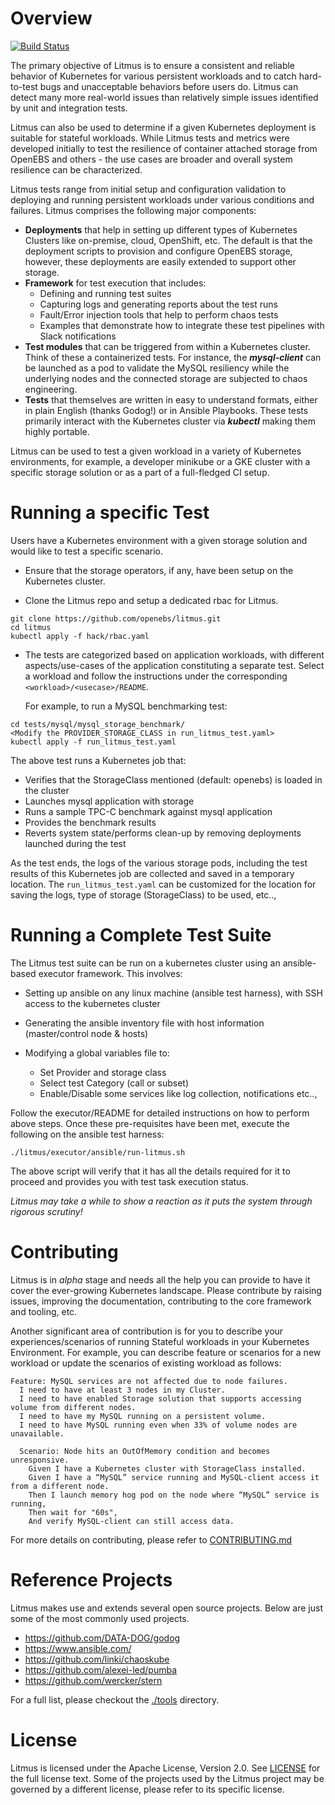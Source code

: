 # Overview

[![Build Status](https://travis-ci.org/openebs/litmus.svg?branch=master)](https://travis-ci.org/openebs/litmus)

The primary objective of Litmus is to ensure a consistent and reliable behavior of Kubernetes for various persistent workloads and to catch hard-to-test bugs and unacceptable behaviors before users do.  Litmus can detect many more real-world issues than relatively simple issues identified by unit and integration tests. 

Litmus can also be used to determine if a given Kubernetes deployment is suitable for stateful workloads.  While Litmus tests and metrics were developed initially to test the resilience of container attached storage from OpenEBS and others - the use cases are broader and overall system resilience can be characterized.  

Litmus tests range from initial setup and configuration validation to deploying and running persistent workloads under various conditions and failures. Litmus comprises the following major components:
- **Deployments** that help in setting up different types of Kubernetes Clusters like on-premise, cloud, OpenShift, etc. The default is that the deployment scripts to provision and configure OpenEBS storage, however, these deployments are easily extended to support other storage. 
- **Framework** for test execution that includes: 
  * Defining and running test suites 
  * Capturing logs and generating reports about the test runs
  * Fault/Error injection tools that help to perform chaos tests
  * Examples that demonstrate how to integrate these test pipelines with Slack notifications
- **Test modules** that can be triggered from within a Kubernetes cluster. Think of these a containerized tests. For instance, the **_mysql-client_** can be launched as a pod to validate the MySQL resiliency while the underlying nodes and the connected storage are subjected to chaos engineering.
- **Tests** that themselves are written in easy to understand formats, either in plain English (thanks Godog!) or in Ansible Playbooks. These tests primarily interact with the Kubernetes cluster via **_kubectl_** making them highly portable.

Litmus can be used to test a given workload in a variety of Kubernetes environments, for example, a developer minikube or a GKE cluster with a specific storage solution or as a part of a full-fledged CI setup.

# Running a specific Test

Users have a Kubernetes environment with a given storage solution and would like to test a specific scenario.

- Ensure that the storage operators, if any, have been setup on the Kubernetes cluster.

- Clone the Litmus repo and setup a dedicated rbac for Litmus.

```
git clone https://github.com/openebs/litmus.git
cd litmus
kubectl apply -f hack/rbac.yaml 
```

- The tests are categorized based on application workloads, with different aspects/use-cases of the application 
constituting a separate test. Select a workload and follow the instructions under the corresponding 
`<workload>/<usecase>/README`.

  For example, to run a MySQL benchmarking test:

```
cd tests/mysql/mysql_storage_benchmark/
<Modify the PROVIDER_STORAGE_CLASS in run_litmus_test.yaml>
kubectl apply -f run_litmus_test.yaml
```

  The above test runs a Kubernetes job that:
  - Verifies that the StorageClass mentioned (default: openebs) is loaded in the cluster
  - Launches mysql application with storage
  - Runs a sample TPC-C benchmark against mysql application
  - Provides the benchmark results
  - Reverts system state/performs clean-up by removing deployments launched during the test

As the test ends, the logs of the various storage pods, including the test results of this Kubernetes job are 
collected and saved in a temporary location. The `run_litmus_test.yaml` can be customized for the location for 
saving the logs, type of storage (StorageClass) to be used, etc..,

# Running a Complete Test Suite

The Litmus test suite can be run on a kubernetes cluster using an ansible-based executor framework. 
This involves: 

- Setting up ansible on any linux machine (ansible test harness), with SSH access to the kubernetes cluster 
- Generating the ansible inventory file with host information (master/control node & hosts)
- Modifying a global variables file to:
   
  - Set Provider and storage class
  - Select test Category (call or subset)
  - Enable/Disable some services like log collection, notifications etc..,

Follow the executor/README for detailed instructions on how to perform above steps. Once these pre-requisites 
have been met, execute the following on the ansible test harness:

```
./litmus/executor/ansible/run-litmus.sh
```

The above script will verify that it has all the details required for it to proceed and provides you with 
test task execution status. 

*Litmus may take a while to show a reaction as it puts the system through rigorous scrutiny!*

# Contributing

Litmus is in *_alpha_* stage and needs all the help you can provide to have it cover the ever-growing Kubernetes landscape. Please contribute by raising issues, improving the documentation, contributing to the core framework and tooling, etc. 

Another significant area of contribution is for you to describe your experiences/scenarios of running Stateful workloads in your Kubernetes Environment.  For example, you can describe feature or scenarios for a new workload or update the scenarios of existing workload as follows:

```
Feature: MySQL services are not affected due to node failures. 
  I need to have at least 3 nodes in my Cluster.
  I need to have enabled Storage solution that supports accessing volume from different nodes.
  I need to have my MySQL running on a persistent volume.
  I need to have MySQL running even when 33% of volume nodes are unavailable.

  Scenario: Node hits an OutOfMemory condition and becomes unresponsive.
    Given I have a Kubernetes cluster with StorageClass installed.
    Given I have a “MySQL” service running and MySQL-client access it from a different node.
    Then I launch memory hog pod on the node where “MySQL” service is running, 
    Then wait for "60s",
    And verify MySQL-client can still access data.
```

For more details on contributing, please refer to [CONTRIBUTING.md](./CONTRIBUTING.md)

# Reference Projects

Litmus makes use and extends several open source projects. Below are just some of the most commonly used projects. 

- https://github.com/DATA-DOG/godog
- https://www.ansible.com/
- https://github.com/linki/chaoskube
- https://github.com/alexei-led/pumba
- https://github.com/wercker/stern

For a full list, please checkout the [./tools](./tools) directory.

# License

Litmus is licensed under the Apache License, Version 2.0. See [LICENSE](./LICENSE) for the full license text. Some of the projects used by the Litmus project may be governed by a different license, please refer to its specific license. 

